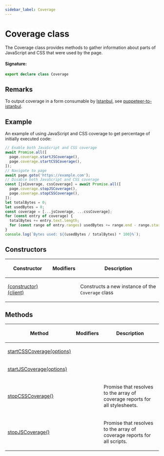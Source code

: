 ```yaml
---
sidebar_label: Coverage
---
```


# Coverage class

The Coverage class provides methods to gather information about parts of JavaScript and CSS that were used by the page.

#### Signature:

```typescript
export declare class Coverage
```

## Remarks

To output coverage in a form consumable by [Istanbul](https://github.com/istanbuljs), see [puppeteer-to-istanbul](https://github.com/istanbuljs/puppeteer-to-istanbul).

## Example

An example of using JavaScript and CSS coverage to get percentage of initially executed code:

```ts
// Enable both JavaScript and CSS coverage
await Promise.all([
  page.coverage.startJSCoverage(),
  page.coverage.startCSSCoverage(),
]);
// Navigate to page
await page.goto('https://example.com');
// Disable both JavaScript and CSS coverage
const [jsCoverage, cssCoverage] = await Promise.all([
  page.coverage.stopJSCoverage(),
  page.coverage.stopCSSCoverage(),
]);
let totalBytes = 0;
let usedBytes = 0;
const coverage = [...jsCoverage, ...cssCoverage];
for (const entry of coverage) {
  totalBytes += entry.text.length;
  for (const range of entry.ranges) usedBytes += range.end - range.start - 1;
}
console.log(`Bytes used: ${(usedBytes / totalBytes) * 100}%`);
```

## Constructors

<table><thead><tr><th>

Constructor

</th><th>

Modifiers

</th><th>

Description

</th></tr></thead>
<tbody><tr><td>

[(constructor)(client)](./puppeteer.coverage._constructor_.md)

</td><td>

</td><td>

Constructs a new instance of the `Coverage` class

</td></tr>
</tbody></table>

## Methods

<table><thead><tr><th>

Method

</th><th>

Modifiers

</th><th>

Description

</th></tr></thead>
<tbody><tr><td>

[startCSSCoverage(options)](./puppeteer.coverage.startcsscoverage.md)

</td><td>

</td><td>

</td></tr>
<tr><td>

[startJSCoverage(options)](./puppeteer.coverage.startjscoverage.md)

</td><td>

</td><td>

</td></tr>
<tr><td>

[stopCSSCoverage()](./puppeteer.coverage.stopcsscoverage.md)

</td><td>

</td><td>

Promise that resolves to the array of coverage reports for all stylesheets.

</td></tr>
<tr><td>

[stopJSCoverage()](./puppeteer.coverage.stopjscoverage.md)

</td><td>

</td><td>

Promise that resolves to the array of coverage reports for all scripts.

</td></tr>
</tbody></table>
